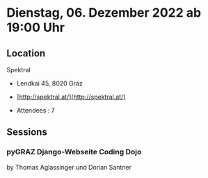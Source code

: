 # Dienstag, 06. Dezember 2022 ab 19:00 Uhr

## Location

Spektral

- Lendkai 45, 8020 Graz
- [http://spektral.at/](http://spektral.at/)

- Attendees : 7

## Sessions

### pyGRAZ Django-Webseite Coding Dojo

by Thomas Aglassinger und Dorian Santner
